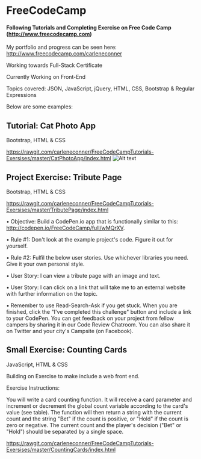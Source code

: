 # FreeCodeCamp
#### Following Tutorials and Completing Exercise on Free Code Camp (http://www.freecodecamp.com)

My portfolio and progress can be seen here: http://www.freecodecamp.com/carleneconner

Working towards Full-Stack Certificate

Currently Working on Front-End

Topics covered: JSON, JavaScript, jQuery, HTML, CSS, Bootstrap & Regular Expressions

Below are some examples:

## Tutorial: Cat Photo App
Bootstrap, HTML & CSS

https://rawgit.com/carleneconner/FreeCodeCampTutorials-Exersises/master/CatPhotoApp/index.html
![Alt text](http://i.imgur.com/jOc1JF1.png?raw=true "Optional Title")

## Project Exercise: Tribute Page

Bootstrap, HTML & CSS

https://rawgit.com/carleneconner/FreeCodeCampTutorials-Exersises/master/TributePage/index.html

•	Objective: Build a CodePen.io app that is functionally similar to this: http://codepen.io/FreeCodeCamp/full/wMQrXV. 

•	Rule #1: Don't look at the example project's code. Figure it out for yourself. 

•	Rule #2: Fulfil the below user stories. Use whichever libraries you need. Give it your own personal style. 

•	User Story: I can view a tribute page with an image and text. 

•	User Story: I can click on a link that will take me to an external website with further information on the topic. 

•	Remember to use Read-Search-Ask if you get stuck. When you are finished, click the "I've completed this challenge" 
button and include a link to your CodePen. You can get feedback on your project from fellow campers by sharing it in 
our Code Review Chatroom. You can also share it on Twitter and your city's Campsite (on Facebook).

## Small Exercise: Counting Cards

JavaScript, HTML & CSS

Building on Exercise to make include a web front end.

Exercise Instructions:

You will write a card counting function. It will receive a card parameter and increment or decrement the global count 
variable according to the card's value (see table). The function will then return a string with the current count and 
the string "Bet" if the count is positive, or "Hold" if the count is zero or negative. The current count and the 
player's decision ("Bet" or "Hold") should be separated by a single space.

https://rawgit.com/carleneconner/FreeCodeCampTutorials-Exersises/master/CountingCards/index.html
